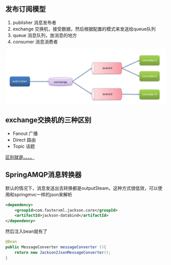 
## 发布订阅模型

1. publisher 消息发布者
2. exchange 交换机，接受数据，然后根据配置的模式来发送给queue队列
3. queue 消息队列，放消息的地方
4. consumer 消息消费者

![图片](doc/img/mq.jpg)

## exchange交换机的三种区别
- Fanout 广播
- Direct 路由
- Topic 话题

[区别就是。。。。](doc/readme.md)


## SpringAMQP消息转换器

默认的情况下，消息发送出去转换都是outputSteam，这种方式很低效，可以使用和springmvc一样的json来解析

```xml
<dependency>
    <groupId>com.fasterxml.jackson.core</groupId>
    <artifactId>jackson-databind</artifactId>
</dependency>
```

然后注入bean就有了

```java
@Bean
public MessageConverter messageConverter (){
    return new Jackson2JsonMessageConverter();
}
```